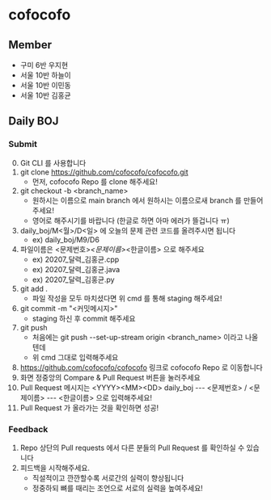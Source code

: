 # cofocofo

## Member 

* 구미 6반 우지현
* 서울 10반 하늘이
* 서울 10반 이민동
* 서울 10반 김홍균

## Daily BOJ

### Submit

0. Git CLI 를 사용합니다
1. git clone https://github.com/cofocofo/cofocofo.git
    * 먼저, cofocofo Repo 를 clone 해주세요!
2. git checkout -b <branch_name>
    * 원하시는 이름으로 main branch 에서 원하시는 이름으로새 branch 를 만들어주세요!
    * 영어로 해주시기를 바랍니다 (한글로 하면 아마 에러가 뜰겁니다 ㅠ)
3. daily_boj/M<월>/D<일> 에 오늘의 문제 관련 코드를 올려주시면 됩니다
   * ex) daily_boj/M9/D6
4. 파일이름은 <문제번호>_<문제이름>_<한글이름> 으로 해주세요
   * ex) 20207_달력_김홍균.cpp
   * ex) 20207_달력_김홍균.java
   * ex) 20207_달력_김홍균.py
5. git add .
   * 파일 작성을 모두 마치셨다면 위 cmd 를 통해 staging 해주세요!
6. git commit -m "<커밋메시지>"
    * staging 하신 후 commit 해주세요
7. git push
    * 처음에는 git push --set-up-stream origin <branch_name> 이라고 나올텐데
    * 위 cmd 그대로 입력해주세요
8. https://github.com/cofocofo/cofocofo 링크로 cofocofo Repo 로 이동합니다
9. 화면 정중앙의 Compare & Pull Request 버튼을 눌러주세요
10. Pull Request 메시지는 \<YYYY\>\<MM\>\<DD\> daily_boj --- <문제번호> / <문제이름> --- <한글이름> 으로 입력해주세요!
11. Pull Request 가 올라가는 것을 확인하면 성공!

### Feedback

1. Repo 상단의 Pull requests 에서 다른 분들의 Pull Request 를 확인하실 수 있습니다
2. 피드백을 시작해주세요.
   * 직설적이고 깐깐할수록 서로간의 실력이 향상됩니다
   * 정중하되 뼈를 때리는 조언으로 서로의 실력을 높여주세요!
